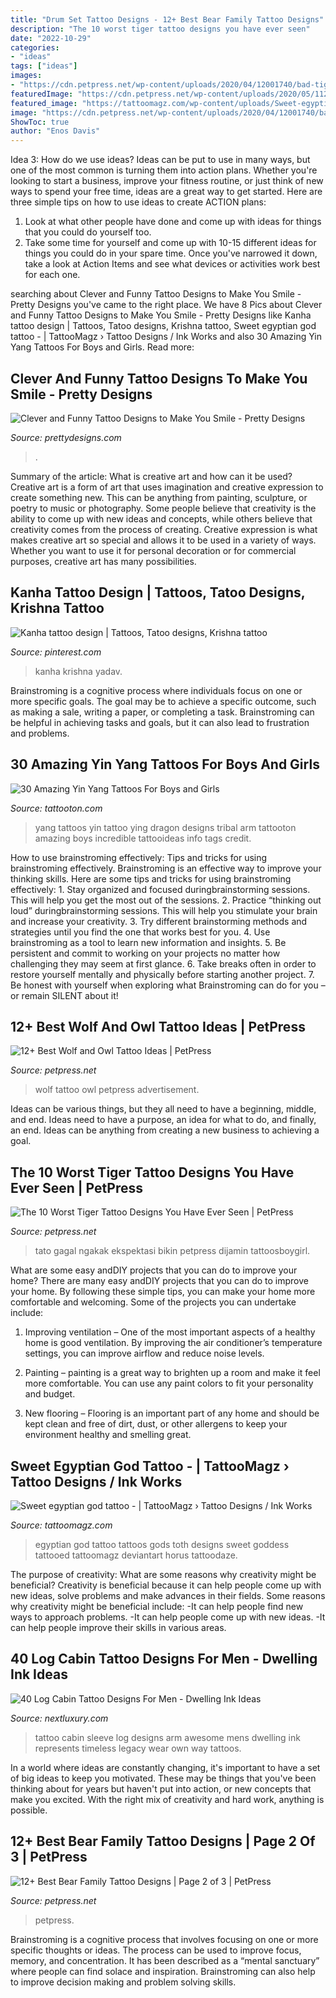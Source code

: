 ```yaml
---
title: "Drum Set Tattoo Designs - 12+ Best Bear Family Tattoo Designs"
description: "The 10 worst tiger tattoo designs you have ever seen"
date: "2022-10-29"
categories:
- "ideas"
tags: ["ideas"]
images:
- "https://cdn.petpress.net/wp-content/uploads/2020/04/12001740/bad-tiger-tattoo-design.jpg"
featuredImage: "https://cdn.petpress.net/wp-content/uploads/2020/05/11221032/wolf-and-owl-tattoo.jpg"
featured_image: "https://tattoomagz.com/wp-content/uploads/Sweet-egyptian-god-tattoo.jpg"
image: "https://cdn.petpress.net/wp-content/uploads/2020/04/12001740/bad-tiger-tattoo-design.jpg"
ShowToc: true
author: "Enos Davis"
---
```



Idea 3: How do we use ideas?
Ideas can be put to use in many ways, but one of the most common is turning them into action plans. Whether you're looking to start a business, improve your fitness routine, or just think of new ways to spend your free time, ideas are a great way to get started. Here are three simple tips on how to use ideas to create ACTION plans:
1. Look at what other people have done and come up with ideas for things that you could do yourself too.
2. Take some time for yourself and come up with 10-15 different ideas for things you could do in your spare time. Once you've narrowed it down, take a look at Action Items and see what devices or activities work best for each one.

	

		
searching about Clever and Funny Tattoo Designs to Make You Smile - Pretty Designs you've came to the right place. We have 8 Pics about Clever and Funny Tattoo Designs to Make You Smile - Pretty Designs like Kanha tattoo design | Tattoos, Tatoo designs, Krishna tattoo, Sweet egyptian god tattoo - | TattooMagz › Tattoo Designs / Ink Works and also 30 Amazing Yin Yang Tattoos For Boys and Girls. Read more:
		
    
## Clever And Funny Tattoo Designs To Make You Smile - Pretty Designs

<img loading=lazy src="http://www.prettydesigns.com/wp-content/uploads/2014/11/Clever-Tattoo.jpg" onerror="this.onerror=null;this.src='https://tse3.mm.bing.net/th?id=OIP.eHpti3PsKjzW4DhpdYuITAHaJ3&amp;pid=15.1';" alt="Clever and Funny Tattoo Designs to Make You Smile - Pretty Designs">

_Source: prettydesigns.com_

>. 

	

Summary of the article: What is creative art and how can it be used?
Creative art is a form of art that uses imagination and creative expression to create something new. This can be anything from painting, sculpture, or poetry to music or photography. Some people believe that creativity is the ability to come up with new ideas and concepts, while others believe that creativity comes from the process of creating. Creative expression is what makes creative art so special and allows it to be used in a variety of ways. Whether you want to use it for personal decoration or for commercial purposes, creative art has many possibilities.

    
## Kanha Tattoo Design | Tattoos, Tatoo Designs, Krishna Tattoo

<img loading=lazy src="https://i.pinimg.com/736x/d1/e6/53/d1e653e3f20cc6d3f4a88c514ed615f0.jpg" onerror="this.onerror=null;this.src='https://tse4.mm.bing.net/th?id=OIP.VhRwzxdz2pi2is9a5tFOJQHaHa&amp;pid=15.1';" alt="Kanha tattoo design | Tattoos, Tatoo designs, Krishna tattoo">

_Source: pinterest.com_

>kanha krishna yadav. 

	

Brainstroming is a cognitive process where individuals focus on one or more specific goals. The goal may be to achieve a specific outcome, such as making a sale, writing a paper, or completing a task. Brainstroming can be helpful in achieving tasks and goals, but it can also lead to frustration and problems.

    
## 30 Amazing Yin Yang Tattoos For Boys And Girls

<img loading=lazy src="https://tattooton.com/wp-content/uploads/2013/11/ying-yang-tattoos-22.jpg" onerror="this.onerror=null;this.src='https://tse2.mm.bing.net/th?id=OIP.jPmMNYdcatXtPK4kh79-BwHaLH&amp;pid=15.1';" alt="30 Amazing Yin Yang Tattoos For Boys and Girls">

_Source: tattooton.com_

>yang tattoos yin tattoo ying dragon designs tribal arm tattooton amazing boys incredible tattooideas info tags credit. 

	

How to use brainstroming effectively: Tips and tricks for using brainstroming effectively.
Brainstroming is an effective way to improve your thinking skills. Here are some tips and tricks for using brainstroming effectively: 1. Stay organized and focused duringbrainstorming sessions. This will help you get the most out of the sessions. 2. Practice “thinking out loud” duringbrainstorming sessions. This will help you stimulate your brain and increase your creativity. 3. Try different brainstorming methods and strategies until you find the one that works best for you. 4. Use brainstroming as a tool to learn new information and insights. 5. Be persistent and commit to working on your projects no matter how challenging they may seem at first glance. 6. Take breaks often in order to restore yourself mentally and physically before starting another project. 7. Be honest with yourself when exploring what Brainstroming can do for you – or remain SILENT about it!

    
## 12+ Best Wolf And Owl Tattoo Ideas | PetPress

<img loading=lazy src="https://cdn.petpress.net/wp-content/uploads/2020/05/11221032/wolf-and-owl-tattoo.jpg" onerror="this.onerror=null;this.src='https://tse2.mm.bing.net/th?id=OIP.wjwTUioUL2FkJJkQzbyerwHaLz&amp;pid=15.1';" alt="12+ Best Wolf and Owl Tattoo Ideas | PetPress">

_Source: petpress.net_

>wolf tattoo owl petpress advertisement. 

	

Ideas can be various things, but they all need to have a beginning, middle, and end. Ideas need to have a purpose, an idea for what to do, and finally, an end. Ideas can be anything from creating a new business to achieving a goal.

    
## The 10 Worst Tiger Tattoo Designs You Have Ever Seen | PetPress

<img loading=lazy src="https://cdn.petpress.net/wp-content/uploads/2020/04/12001740/bad-tiger-tattoo-design.jpg" onerror="this.onerror=null;this.src='https://tse2.mm.bing.net/th?id=OIP.8ntAjmrud5JaMz5x5xp33AAAAA&amp;pid=15.1';" alt="The 10 Worst Tiger Tattoo Designs You Have Ever Seen | PetPress">

_Source: petpress.net_

>tato gagal ngakak ekspektasi bikin petpress dijamin tattoosboygirl. 

	

What are some easy andDIY projects that you can do to improve your home?
There are many easy andDIY projects that you can do to improve your home. By following these simple tips, you can make your home more comfortable and welcoming. Some of the projects you can undertake include:
1. Improving ventilation – One of the most important aspects of a healthy home is good ventilation. By improving the air conditioner’s temperature settings, you can improve airflow and reduce noise levels.

2. Painting – painting is a great way to brighten up a room and make it feel more comfortable. You can use any paint colors to fit your personality and budget.

3. New flooring – Flooring is an important part of any home and should be kept clean and free of dirt, dust, or other allergens to keep your environment healthy and smelling great.

    
## Sweet Egyptian God Tattoo - | TattooMagz › Tattoo Designs / Ink Works

<img loading=lazy src="https://tattoomagz.com/wp-content/uploads/Sweet-egyptian-god-tattoo.jpg" onerror="this.onerror=null;this.src='https://tse2.mm.bing.net/th?id=OIP.4jL9WO0qx5u8BA-9d9iYPAHaJ4&amp;pid=15.1';" alt="Sweet egyptian god tattoo - | TattooMagz › Tattoo Designs / Ink Works">

_Source: tattoomagz.com_

>egyptian god tattoo tattoos gods toth designs sweet goddess tattooed tattoomagz deviantart horus tattoodaze. 

	

The purpose of creativity: What are some reasons why creativity might be beneficial?
Creativity is beneficial because it can help people come up with new ideas, solve problems and make advances in their fields. Some reasons why creativity might be beneficial include: 
-It can help people find new ways to approach problems. 
-It can help people come up with new ideas. 
-It can help people improve their skills in various areas.

    
## 40 Log Cabin Tattoo Designs For Men - Dwelling Ink Ideas

<img loading=lazy src="http://nextluxury.com/wp-content/uploads/awesome-realistic-cabin-3d-mens-full-arm-sleeve-tattoo.jpg" onerror="this.onerror=null;this.src='https://tse2.mm.bing.net/th?id=OIP.AUZS6sFzrVHDjaoyoJU0DAAAAA&amp;pid=15.1';" alt="40 Log Cabin Tattoo Designs For Men - Dwelling Ink Ideas">

_Source: nextluxury.com_

>tattoo cabin sleeve log designs arm awesome mens dwelling ink represents timeless legacy wear own way tattoos. 

	

In a world where ideas are constantly changing, it's important to have a set of big ideas to keep you motivated. These may be things that you've been thinking about for years but haven't put into action, or new concepts that make you excited. With the right mix of creativity and hard work, anything is possible.

    
## 12+ Best Bear Family Tattoo Designs | Page 2 Of 3 | PetPress

<img loading=lazy src="https://cdn.petpress.net/wp-content/uploads/2020/05/11233857/bear-family-tattoo.jpg" onerror="this.onerror=null;this.src='https://tse1.mm.bing.net/th?id=OIP.j6T_1O9YE1XQwrGmu1EqJgHaIp&amp;pid=15.1';" alt="12+ Best Bear Family Tattoo Designs | Page 2 of 3 | PetPress">

_Source: petpress.net_

>petpress. 

	

Brainstroming is a cognitive process that involves focusing on one or more specific thoughts or ideas. The process can be used to improve focus, memory, and concentration. It has been described as a “mental sanctuary” where people can find solace and inspiration. Brainstroming can also help to improve decision making and problem solving skills.

